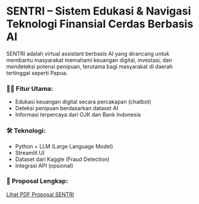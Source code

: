 # SENTRI – Sistem Edukasi & Navigasi Teknologi Finansial Cerdas Berbasis AI

SENTRI adalah virtual assistant berbasis AI yang dirancang untuk membantu masyarakat memahami keuangan digital, investasi, dan mendeteksi potensi penipuan, terutama bagi masyarakat di daerah tertinggal seperti Papua.

### 👨‍💻 Fitur Utama:
- Edukasi keuangan digital secara percakapan (chatbot)
- Deteksi penipuan berdasarkan dataset AI
- Informasi terpercaya dari OJK dan Bank Indonesia

### 🛠️ Teknologi:
- Python + LLM (Large Language Model)
- Streamlit UI
- Dataset dari Kaggle (Fraud Detection)
- Integrasi API (opsional)

### 📄 Proposal Lengkap:
[Lihat PDF Proposal SENTRI](./Proposal_SENTRI_Mikael_Douw_FINAL.pdf)
